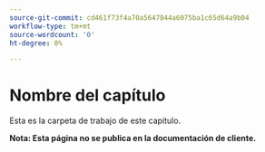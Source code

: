 ```yaml
---
source-git-commit: cd461f73f4a70a5647844a6075ba1c65d64a9b04
workflow-type: tm+mt
source-wordcount: '0'
ht-degree: 0%

---
```

# Nombre del capítulo

Esta es la carpeta de trabajo de este capítulo.

**Nota: Esta página no se publica en la documentación de cliente.**
